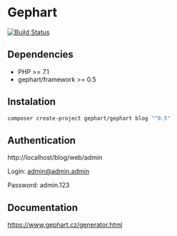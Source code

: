 Gephart
===

[![Build Status](https://travis-ci.org/gephart/gephart.svg?branch=master)](https://travis-ci.org/gephart/gephart)

Dependencies
---
 - PHP >= 7.1
 - gephart/framework >= 0.5

Instalation
---

```bash
composer create-project gephart/gephart blog "^0.5"
```

Authentication
---

http://localhost/blog/web/admin

Login: admin@admin.admin

Password: admin.123

Documentation
---

https://www.gephart.cz/generator.html
